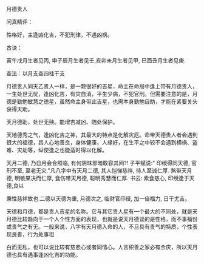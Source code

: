 月德贵人

问真精评：

性格好，主逢凶化吉，不犯刑律，不遇凶祸。

古诀：

寅午戌月生者见丙, 申子辰月生者见壬,亥卯未月生者见甲, 巳酉丑月生者见庚.

查法：以月支查四柱干支

月德贵人同天乙贵人一样，是一颗很好的吉星，命主在命局中逢上带有月德贵人，一生处世无忧，逢凶化吉，有灾自消，平生少病，不犯官刑。但需要注意的是，月德是勤勉敏慧之徳星，虽然命主身带此吉星，也需本身勤勉自助，才能在紧要关头获得天助。

天月德助，处世无殃。能增吉减凶、随处保护。

天地德秀之气，逢凶化吉之神，其最大的特点是化解灾厄。命带天德贵人者会遇到很大的福德，其人心地善良，身体健康，人缘好，在生平之中较不会遇到横祸、盗难、灾劫等，纵使逢之也能适时得以化解。

天月二德, 乃日月会合照临, 有何阴昧邪暗敢容其间?! 子平赋说:" 印绶得同天德, 官刑不至, 至老无灾."凡八字中有天月二德, 其人恺悌慈祥, 待人至诚仁厚. 煞带天月德, 明敏果决而仁厚, 食伤带天月德, 聪明秀慧而仁厚. 书云: 素食慈心, 印绶逢于天德,良以

秉性慈祥故也.二德以天德为重, 月德次之, 临财官印绶, 加一倍福力, 日干尤吉。

天德和月德，都是贵人吉星的名称。它与其它贵人星有一个最大的不同处，就是天月德比较趋向于一个人个性方面的表现，也就是说天月德谈的是性格，而不事福份或贵气之有无。一般来说，八字有天月德入命的人，不旦具有贵气的特质，个性表现良善，行为处事坦

白而无私，也可以说比较有慈悲心或者同情心。人言积善之家必有余庆，所以天月德也具有遇事逢凶化吉的功能。

